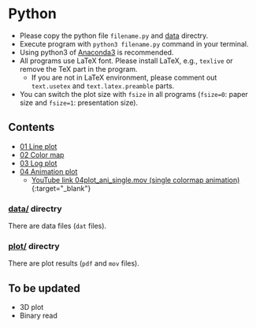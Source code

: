# Python

- Please copy the python file `filename.py` and [data][data-l] directry. 
- Execute program with `python3 filename.py` command in your terminal. 
- Using python3 of [Anaconda3](https://www.anaconda.com/) is recommended. 
- All programs use LaTeX font. Please install LaTeX, e.g., `texlive` or remove the TeX part in the program. 
    - If you are not in LaTeX environment, please comment out `text.usetex` and `text.latex.preamble` parts. 
- You can switch the plot size with `fsize` in all programs (`fsize=0`: paper size and `fsize=1`: presentation size). 


## Contents
- [01 Line plot](https://github.com/wataiwashi/TIL/blob/master/python/01plot_simple.py)
- [02 Color map](https://github.com/wataiwashi/TIL/blob/master/python/02plot_cmap.py)
- [03 Log plot](https://github.com/wataiwashi/TIL/blob/master/python/03plot_log.py)
- [04 Animation plot](https://github.com/wataiwashi/TIL/blob/master/python/04plot_animation.py)
    - [YouTube link 04plot_ani_single.mov (single colormap animation)](https://youtu.be/bPmNmkRrZ40?si=1xYoppuMYhDrVoKG){:target="_blank"}

### [data/][data-l] directry
There are data files (`dat` files). 

### [plot/](https://github.com/wataiwashi/TIL/tree/master/python/plot) directry
There are plot results (`pdf` and `mov` files). 


## To be updated
- 3D plot
- Binary read

[data-l]: https://github.com/wataiwashi/TIL/tree/master/python/data
